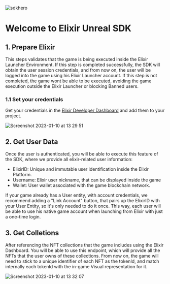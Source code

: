 ![sdkhero](https://github.com/Elixir-Games-XYZ/elixir-unreal-sdk/assets/1970424/fbb21035-cad1-402d-bb19-224b161dc377)

# Welcome to Elixir Unreal SDK

## 1. Prepare Elixir

This steps validates that the game is being executed inside the Elixir Launcher Environment. If this step is completed successfully, the SDK will obtain the user session credentials, and from now on, the user will be logged into the game using his Elixir Launcher account.
If this step is not completed, the game wont be able to be executed, avoiding the game execution outside the Elixir Launcher or blocking Banned users.

### 1.1 Set your credentials

Get your credentials in the [Elixir Developer Dashboard](https://dashboard.elixir.app/) and add them to your project.

![Screenshot 2023-01-10 at 13 29 51](https://user-images.githubusercontent.com/61213914/211552137-1cc67b4a-5846-4b7b-983d-d89621d31fe2.png#center)


## 2. Get User Data

Once the user is authenticated, you will be able to execute this feature of the SDK, where we provide all elixir-related user information:

 - ElixirID: Unique and immutable user identification inside the Elixir Platform.
 - Username: Elixir user nickname, that can be displayed inside the game
 - Wallet: User wallet associated with the game blockchain network.

If your game already has a User entity, with account credentials, we recommend adding a "Link Account" button, that pairs up the ElixirID with your User Entity, so it's only needed to do it once. This way, each user will be able to use his native game account when launching from Elixir with just a one-time login.

## 3. Get Colletions

After referencing the NFT collections that the game includes using the Elixir Dashboard. You will be able to use this endpoint, which will provide all the NFTs that the user owns of these collections.
From now on, the game will need to stick to a unique identifier of each NFT as the tokenId, and match internally each tokenId with the in-game Visual representation for it.

![Screenshot 2023-01-10 at 13 32 07](https://user-images.githubusercontent.com/61213914/211552553-48317c33-55bc-416e-ae19-fc664fbf8727.png#center)
